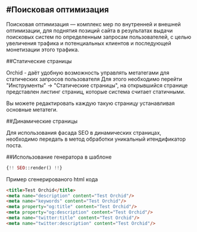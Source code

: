 #Поисковая оптимизация
----------


Поисковая оптимизация — комплекс мер по внутренней и внешней оптимизации, 
для поднятия позиций сайта в результатах выдачи поисковых систем по определенным запросам пользователей,
с целью увеличения трафика и потенциальных клиентов и последующей монетизации этого трафика.

##Статические страницы


Orchid - даёт удобную возможность управлять метатегами для статических запросов пользователя
Для этого необходимо перейти "Инструменты" -> "Статические страницы", на открывшийся странице
представлен листинг страниц, которые система считает статичными.

Вы можете редактировать каждую такую страницу устанавливая основные метатеги.

##Динамические страницы

Для использования фасада SEO в динамических страницах, необходимо передать в метод обработки 
уникальный итендификатор поста.

##Использование генератора в шаблоне 

```php
{!! SEO::render() !!}
```

Пример сгенерированого html кода

```html
<title>Test Orchid</title>
<meta name="description" content="Test Orchid"/>
<meta name="keywords" content="Test Orchid"/>
<meta property="og:title" content="Test Orchid"/>
<meta property="og:description" content="Test Orchid"/>
<meta name="twitter:title" content="Test Orchid"/>
<meta name="twitter:description" content="Test Orchid"/>
```

